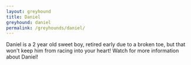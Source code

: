 ```yaml
---
layout: greyhound
title: Daniel
greyhound: daniel
permalink: /greyhounds/daniel/
---
```


Daniel is a 2 year old sweet boy, retired early due to a broken toe, but that won't keep him from racing into your heart!
Watch for more information about Daniel!
